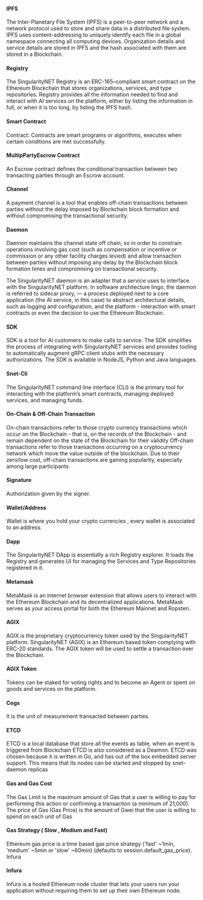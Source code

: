 #### IPFS

The Inter-Planetary File System (IPFS) is a peer-to-peer network and a network protocol used to
store and share data in a distributed file system. IPFS uses content-addressing to uniquely
identify each file in a global namespace connecting all computing devices. Organization details
and service details are stored in IPFS and the hash associated with them are stored in a
Blockchain.

#### Registry

The SingularityNET Registry is an ERC-165–compliant smart contract on the Ethereum Blockchain that stores organizations, services, and type repositories.
Registry provides all the information needed to find and interact with AI services on the platform, either by listing the information in full, or when it is too long, by listing the IPFS hash.

#### Smart Contract

Contract: Contracts are smart programs or algorithms, executes when certain conditions are met successfully.

#### MultipPartyEscrow Contract

An Escrow contract defines the conditional transaction between two transacting parties through an Escrow account.

#### Channel

A payment channel is a tool that enables off-chain transactions between parties without the delay imposed by Blockchain block formation and without compromising the transactional security.

#### Daemon

Daemon maintains the channel state off chain, so in order to constrain operations involving gas cost (such as compensation or incentive or commission or any other facility charges levied) and allow transaction between parties without imposing any delay by the Blockchain block formation times and compromising on transactional security.

The SingularityNET daemon is an adapter that a service uses to interface with the SingularityNET platform. In software architecture lingo, the daemon is referred to sidecar proxy, — a process deployed next to a core application (the AI service, in this case) to abstract architectural details, such as logging and configuration, and the platform - interaction with smart contracts or even the decision to use the Ethereum Blockchain.

#### SDK

SDK is a tool for AI customers to make calls to service. The SDK simplifies the process of integrating with SingularityNET services and provides tooling to automatically augment gRPC client stubs with the necessary authorizations. The SDK is available in NodeJS, Python and Java languages.

#### Snet-Cli

The SingularityNET command line interface (CLI) is the primary tool for interacting with the platform’s smart contracts, managing deployed services, and managing funds.

#### On-Chain & Off-Chain Transaction

On-chain transactions refer to those crypto currency transactions which occur on the Blockchain - that is, on the records of the Blockchain - and remain dependent on the state of the Blockchain for their validity
Off-chain transactions refer to those transactions occurring on a cryptocurrency network which move the value outside of the blockchain. Due to their zero/low cost, off-chain transactions are gaining popularity, especially among large participants

#### Signature

Authorization given by the signer.

#### Wallet/Address

Wallet is where you hold your crypto currencies , every wallet is associated to an address.

#### Dapp

The SingularityNET DApp is essentially a rich Registry explorer. It loads the Registry and generates UI for managing the Services and Type Repositories registered in it.

#### Metamask

MetaMask is an internet browser extension that allows users to interact with the Ethereum Blockchain and its decentralized applications. MetaMask serves as your access portal for both the Ethereum Mainnet and Ropsten.

#### AGIX

AGIX is the proprietary cryptocurrency token used by the SingularityNET platform. SingularityNET (AGIX) is an Ethereum based token complying with ERC-20 standards. The AGIX token will be used to settle a transaction over the Blockchain.

#### AGIX Token

Tokens can be staked for voting rights and to become an Agent or spent on goods and services on the platform.

#### Cogs

It is the unit of measurement transacted between parties.

#### ETCD

ETCD is a local database that store all the events as table, when an event is triggered from Blockchain ETCD is also considered as a Deamon. ETCD was chosen because it is written in Go, and has out of the box embedded server support. This means that its nodes can be started and stopped by snet-daemon replicas

#### Gas and Gas Cost

The Gas Limit is the maximum amount of Gas that a user is willing to pay for performing this action or confirming a transaction (a minimum of 21,000). The price of Gas (Gas Price) is the amount of Gwei that the user is willing to spend on each unit of Gas

#### Gas Strategy ( Slow , Medium and Fast)

Ethereum gas price is a time based gas price strategy ('fast' ~1min, 'medium' ~5min or 'slow' ~60min) (defaults to session.default_gas_price).
Infura

#### Infura

Infura is a hosted Ethereum node cluster that lets your users run your application without requiring them to set up their own Ethereum node.
